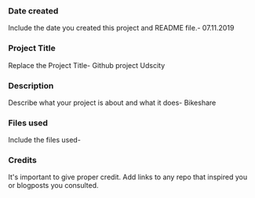### Date created
Include the date you created this project and README file.- 07.11.2019

### Project Title
Replace the Project Title- Github project Udscity

### Description
Describe what your project is about and what it does- Bikeshare 

### Files used
Include the files used-

### Credits
It's important to give proper credit. Add links to any repo that inspired you or blogposts you consulted.
